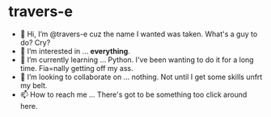  # travers-e

- 👋 Hi, I’m @travers-e cuz the name I wanted was taken. What's a guy to do? Cry?
- 👀 I’m interested in ... **everything**.
- 🌱 I’m currently learning ... Python. I've been wanting to do it for a long time. Fia=nally getting off my ass.
- 💞️ I’m looking to collaborate on ... nothing. Not until I get some skills unfrt my belt.
- 📫 How to reach me ... There's got to be something too click around here.

<!---
travers-e/travers-e is a ✨ special ✨ repository because its `README.md` (this file) appears on your GitHub profile.
You can click the Preview link to take a look at your changes.
--->
